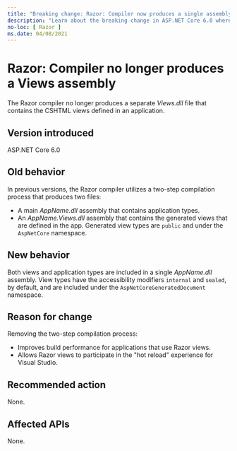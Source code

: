 ```yaml
---
title: "Breaking change: Razor: Compiler now produces a single assembly"
description: "Learn about the breaking change in ASP.NET Core 6.0 where the Razor compiler no longer uses a two-step compilation process to produce two separate assemblies."
no-loc: [ Razor ]
ms.date: 04/08/2021
---
```

# Razor: Compiler no longer produces a Views assembly

The Razor compiler no longer produces a separate *Views.dll* file that contains the CSHTML views defined in an application.

## Version introduced

ASP.NET Core 6.0

## Old behavior

In previous versions, the Razor compiler utilizes a two-step compilation process that produces two files:

- A main *AppName.dll* assembly that contains application types.
- An *AppName.Views.dll* assembly that contains the generated views that are defined in the app. Generated view types are `public` and under the `AspNetCore` namespace.

## New behavior

Both views and application types are included in a single *AppName.dll* assembly. View types have the accessibility modifiers `internal` and `sealed`, by default, and are included under the `AspNetCoreGeneratedDocument` namespace.

## Reason for change

Removing the two-step compilation process:

* Improves build performance for applications that use Razor views.
* Allows Razor views to participate in the "hot reload" experience for Visual Studio.

## Recommended action

None.

## Affected APIs

None.

<!--

## Category

ASP.NET Core

## Affected APIs

Not detectable via API analysis

-->
